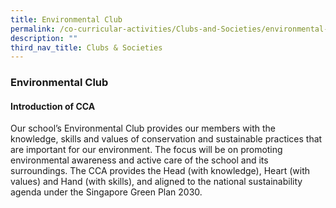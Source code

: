 ```yaml
---
title: Environmental Club
permalink: /co-curricular-activities/Clubs-and-Societies/environmental-club/
description: ""
third_nav_title: Clubs & Societies
---
```

### **Environmental Club**

#### **Introduction of CCA**
Our school’s Environmental Club provides our members with the knowledge, skills and values of conservation and sustainable practices that are important for our environment. The focus will be on promoting environmental awareness and active care of the school and its surroundings. The CCA provides the Head (with knowledge), Heart (with values) and Hand (with skills), and aligned to the national sustainability agenda under the Singapore Green Plan 2030. 